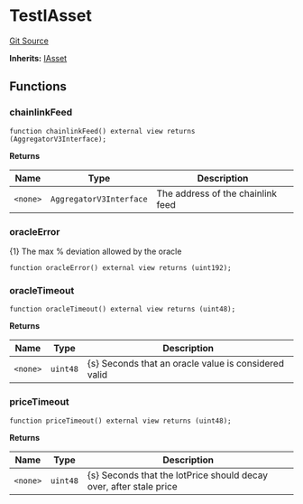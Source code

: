 # TestIAsset
[Git Source](https://github.com/larrythecucumber321/protocol/blob/77d337b8595ba96d069ded321419b36a61984170/contracts/interfaces/IAsset.sol)

**Inherits:**
[IAsset](/contracts/interfaces/IAsset.sol/interface.IAsset.md)


## Functions
### chainlinkFeed


```solidity
function chainlinkFeed() external view returns (AggregatorV3Interface);
```
**Returns**

|Name|Type|Description|
|----|----|-----------|
|`<none>`|`AggregatorV3Interface`|The address of the chainlink feed|


### oracleError

{1} The max % deviation allowed by the oracle


```solidity
function oracleError() external view returns (uint192);
```

### oracleTimeout


```solidity
function oracleTimeout() external view returns (uint48);
```
**Returns**

|Name|Type|Description|
|----|----|-----------|
|`<none>`|`uint48`|{s} Seconds that an oracle value is considered valid|


### priceTimeout


```solidity
function priceTimeout() external view returns (uint48);
```
**Returns**

|Name|Type|Description|
|----|----|-----------|
|`<none>`|`uint48`|{s} Seconds that the lotPrice should decay over, after stale price|


